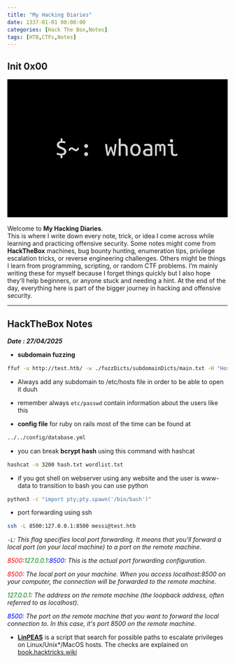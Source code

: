 ```yaml
---
title: "My Hacking Diaries"
date: 1337-01-01 00:00:00 
categories: [Hack The Box,Notes]
tags: [HTB,CTFs,Notes]
---
```

## Init 0x00
![](../whoami.png)


Welcome to **My Hacking Diaries**.  
This is where I write down every note, trick, or idea I come across while learning and practicing offensive security. 
Some notes might come from **HackTheBox** machines, bug bounty hunting, enumeration tips, privilege escalation tricks, or reverse engineering challenges. 
Others might be things I learn from programming, scripting, or random CTF problems. 
I’m mainly writing these for myself because I forget things quickly but I also hope they’ll help beginners, or anyone stuck and needing a hint. At the end of the day, everything here is part of the bigger journey in hacking and offensive security.

---

## HackTheBox Notes  
**_Date : 27/04/2025_**

- **subdomain fuzzing**
```bash
ffuf -u http://test.htb/ -w ./fuzzDicts/subdomainDicts/main.txt -H "Host:FUZZ.test.htb"  -mc 200
```

- Always add any subdomain to /etc/hosts file in order to be able to open it duuh
- remember always `etc/passwd` contain information about the users like this 

- **config file** for ruby on rails most of the time can be found at 
```bash
../../config/database.yml
```
- you can break **bcrypt hash** using this command with hashcat
```bash
hashcat -m 3200 hash.txt wordlist.txt
```
- if you got shell on webserver using any website and the user is www-data to transition to bash you can use python 
```bash
python3 -c "import pty;pty.spawn('/bin/bash')"
```
- port forwarding using ssh 

```bash
ssh -L 8500:127.0.0.1:8500 messi@test.htb 
```

_`-L`: This flag specifies local port forwarding. It means that you'll forward a local port (on your local machine) to a port on the remote machine._

_<span style="color:red;">8500</span>:<span style="color:green;">127.0.0.1</span>:<span style="color:blue;">8500</span>: This is the actual port forwarding configuration._

_<span style="color:red;">8500</span>: The local port on your machine. When you access localhost:8500 on your computer, the connection will be forwarded to the remote machine._

_<span style="color:green;">127.0.0.1</span>: The address on the remote machine (the loopback address, often referred to as localhost)._

_<span style="color:blue;">8500</span>: The port on the remote machine that you want to forward the local connection to. In this case, it's port 8500 on the remote machine._

- **[LinPEAS](https://github.com/peass-ng/PEASS-ng/tree/master/linPEAS)** is a script that search for possible paths to escalate privileges on Linux/Unix*/MacOS hosts. The checks are explained on [book.hacktricks.wiki](https://book.hacktricks.wiki)